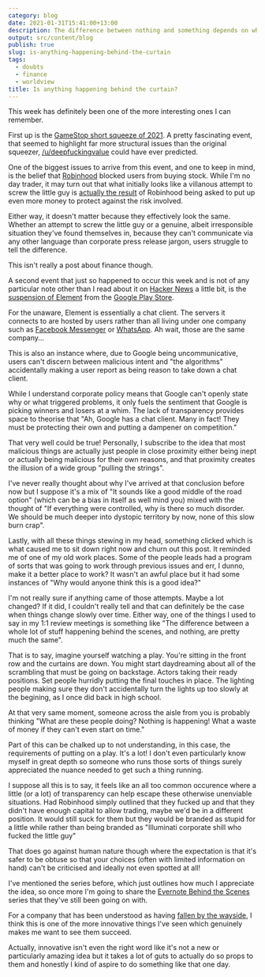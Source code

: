 ```yaml
---
category: blog
date: 2021-01-31T15:41:00+13:00
description: The difference between nothing and something depends on whether the curtain has been raised yet
output: src/content/blog
publish: true
slug: is-anything-happening-behind-the-curtain
tags:
  - doubts
  - finance
  - worldview
title: Is anything happening behind the curtain?
---
```

This week has definitely been one of the more interesting ones I can remember.

First up is the [GameStop short squeeze of 2021](https://en.wikipedia.org/wiki/GameStop_short_squeeze). A pretty fascinating event, that seemed to highlight far more structural issues than the original squeezer, [/u/deepfuckingvalue](https://www.wsj.com/articles/keith-gill-drove-the-gamestop-reddit-mania-he-talked-to-the-journal-11611931696) could have ever predicted.

One of the biggest issues to arrive from this event, and one to keep in mind, is the belief that [Robinhood](https://robinhood.com/us/en/) blocked users from buying stock. While I'm no day trader, it may turn out that what initially looks like a villanous attempt to screw the little guy is [actually the result](https://pca.st/gw6fvzay) of Robinhood being asked to put up even more money to protect against the risk involved.

Either way, it doesn't matter because they effectively look the same. Whether an attempt to screw the little guy or a genuine, albeit irresponsible situation they've found themselves in, because they can't communicate via any other language than corporate press release jargon, users struggle to tell the difference.

This isn't really a post about finance though.

A second event that just so happened to occur this week and is not of any particular note other than I read about it on [Hacker News](https://news.ycombinator.com) a little bit, is the [suspension of Element](https://twitter.com/element_hq/status/1355663753380032512) from the [Google Play Store](https://play.google.com/store).

For the unaware, Element is essentially a chat client. The servers it connects to are hosted by users rather than all living under one company such as [Facebook Messenger](https://messenger.com) or [WhatsApp](https://www.whatsapp.com/). Ah wait, those are the same company...

This is also an instance where, due to Google being uncommunicative, users can't discern between malicious intent and "the algorithms" accidentally making a user report as being reason to take down a chat client.

While I understand corporate policy means that Google can't openly state why or what triggered problems, it only fuels the sentiment that Google is picking winners and losers at a whim. The lack of transparency provides space to theorise that "Ah, Google has a chat client. Many in fact! They must be protecting their own and putting a dampener on competition."

That very well could be true! Personally, I subscribe to the idea that most malicious things are actually just people in close proximity either being inept or actually being malicious for their own reasons, and that proximity creates the illusion of a wide group "pulling the strings".

I've never really thought about why I've arrived at that conclusion before now but I suppose it's a mix of "It sounds like a good middle of the road option" (which can be a bias in itself as well mind you) mixed with the thought of "If everything were controlled, why is there so much disorder. We should be much deeper into dystopic territory by now, none of this slow burn crap".

Lastly, with all these things stewing in my head, something clicked which is what caused me to sit down right now and churn out this post. It reminded me of one of my old work places. Some of the people leads had a program of sorts that was going to work through previous issues and err, I dunno, make it a better place to work? It wasn't an awful place but it had some instances of "Why would anyone think this is a good idea?"

I'm not really sure if anything came of those attempts. Maybe a lot changed? If it did, I couldn't really tell and that can definitely be the case when things change slowly over time. Either way, one of the things I used to say in my 1:1 review meetings is something like "The difference between a whole lot of stuff happening behind the scenes, and nothing, are pretty much the same".

That is to say, imagine yourself watching a play. You're sitting in the front row and the curtains are down. You might start daydreaming about all of the scrambling that must be going on backstage. Actors taking their ready positions. Set people hurridly putting the final touches in place. The lighting people making sure they don't accidentally turn the lights up too slowly at the begining, as I once did back in high school.

At that very same moment, someone across the aisle from you is probably thinking "What are these people doing? Nothing is happening! What a waste of money if they can't even start on time."

Part of this can be chalked up to not understanding, in this case, the requirements of putting on a play. It's a lot! I don't even particularly know myself in great depth so someone who runs those sorts of things surely appreciated the nuance needed to get such a thing running.

I suppose all this is to say, it feels like an all too common occurence where a little (or a lot) of transparency can help escape these otherwise unenviable situations. Had Robinhood simply outlined that they fucked up and that they didn't have enough capital to allow trading, maybe we'd be in a different position. It would still suck for them but they would be branded as stupid for a little while rather than being branded as "Illuminati corporate shill who fucked the little guy"

That does go against human nature though where the expectation is that it's safer to be obtuse so that your choices (often with limited information on hand) can't be criticised and ideally not even spotted at all!

I've mentioned the series before, which just outlines how much I appreciate the idea, so once more I'm going to share the [Evernote Behind the Scenes](https://www.youtube.com/playlist?list=PL4I5cq2DfrSpehLO_71NCjKSZE0nGXIvf) series that they've still been going on with.

For a company that has been understood as having [fallen by the wayside](https://usefyi.com/evernote-history/), I think this is one of the more innovative things I've seen which genuinely makes me want to see them succeed.

Actually, innovative isn't even the right word like it's not a new or particularly amazing idea but it takes a lot of guts to actually do so props to them and honestly I kind of aspire to do something like that one day.
